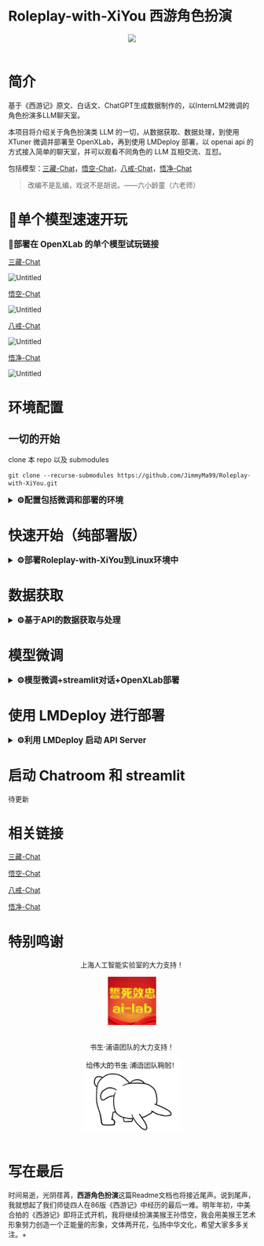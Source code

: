 # Roleplay-with-XiYou 西游角色扮演

<div align="center">

<img src="figure/first_fig.webp" width="300"/>
  <div>&nbsp;</div>
  <div align="center">
  </div>
</div>

# 简介

基于《西游记》原文、白话文、ChatGPT生成数据制作的，以InternLM2微调的角色扮演多LLM聊天室。

本项目将介绍关于角色扮演类 LLM 的一切，从数据获取、数据处理，到使用 XTuner 微调并部署至 OpenXLab，再到使用 LMDeploy 部署，以 openai api 的方式接入简单的聊天室，并可以观看不同角色的 LLM 互相交流、互怼。

包括模型：[三藏-Chat](https://github.com/JimmyMa99/SanZang-Chat)，[悟空-Chat](https://github.com/JimmyMa99/WuKong-Chat)，[八戒-Chat](https://github.com/JimmyMa99/BaJie-Chat)，[悟净-Chat](https://github.com/JimmyMa99/WuJing-Chat)

> 改编不是乱编，戏说不是胡说。——六小龄童（六老师）
> 

# 🎲单个模型速速开玩


  <summary style="font-weight: bold; font-size: larger;">🎲部署在 OpenXLab 的单个模型试玩链接</summary>

[三藏-Chat](https://openxlab.org.cn/apps/detail/JimmyMa99/SanZang-Chat)

![Untitled](figure/play1.png)

[悟空-Chat](https://openxlab.org.cn/apps/detail/JimmyMa99/WuKong-Chat)

![Untitled](figure/play2.png)

[八戒-Chat](https://openxlab.org.cn/apps/detail/JimmyMa99/BaJie-Chat)

![Untitled](figure/play3.png)

[悟净-Chat](https://openxlab.org.cn/apps/detail/JimmyMa99/WuJing-Chat)

![Untitled](figure/play4.png)


# 环境配置

## 一切的开始

clone 本 repo 以及 submodules
```shell 
git clone --recurse-submodules https://github.com/JimmyMa99/Roleplay-with-XiYou.git
```

<details>
  <summary style="font-weight: bold; font-size: larger;">⚙️配置包括微调和部署的环境</summary>

新建环境-安装lmdeploy

使用 pip ( python 3.8+) 安装 LMDeploy，或者[源码安装](https://github.com/InternLM/lmdeploy/blob/main/docs/zh_cn/build.md)

```shell
conda create -n chatXY python=3.10 -y
pip install lmdeploy
```

LMDeploy的预编译包默认是基于 CUDA 11.8 编译的。如果需要在 CUDA 12+ 下安装 LMDeploy，请执行以下命令：

```shell
export LMDEPLOY_VERSION=0.2.0
export PYTHON_VERSION=38
pip install https://github.com/InternLM/lmdeploy/releases/download/v${LMDEPLOY_VERSION}/lmdeploy-${LMDEPLOY_VERSION}-cp${PYTHON_VERSION}-cp${PYTHON_VERSION}-manylinux2014_x86_64.whl
#比如pip install https://github.com/InternLM/lmdeploy/releases/download/v0.2.3/lmdeploy-0.2.3-cp310-cp310-manylinux2014_x86_64.whl
```

安装XTuner
```shell
cd train/Xtuner
pip install -e '.[all]'
```

安装其他依赖
```
pip install -r requirements.txt
```
</details>

# 快速开始（纯部署版）

<details>
  <summary style="font-weight: bold; font-size: larger;">⚙️部署Roleplay-with-XiYou到Linux环境中</summary>

## 环境配置

新建环境-安装lmdeploy

使用 pip ( python 3.8+) 安装 LMDeploy，或者[源码安装](https://github.com/InternLM/lmdeploy/blob/main/docs/zh_cn/build.md)

```shell
conda create -n chatXY python=3.10 -y
pip install lmdeploy
```

LMDeploy的预编译包默认是基于 CUDA 11.8 编译的。如果需要在 CUDA 12+ 下安装 LMDeploy，请执行以下命令：

```shell
export LMDEPLOY_VERSION=0.2.0
export PYTHON_VERSION=38
pip install https://github.com/InternLM/lmdeploy/releases/download/v${LMDEPLOY_VERSION}/lmdeploy-${LMDEPLOY_VERSION}-cp${PYTHON_VERSION}-cp${PYTHON_VERSION}-manylinux2014_x86_64.whl
#比如pip install https://github.com/InternLM/lmdeploy/releases/download/v0.2.3/lmdeploy-0.2.3-cp310-cp310-manylinux2014_x86_64.whl
```

## 下载权重

从modelscope下载权重（可以先尝试两个）

```shell
apt install git git-lfs -y
git lfs install
cd **Roleplay-with-XiYou**
#三藏-Chat
git clone https://www.modelscope.cn/JimmyMa99/SanZang-Chat.git
#悟空-Chat
git clone https://www.modelscope.cn/JimmyMa99/WuKong-Chat.git
#八戒-Chat
git clone https://www.modelscope.cn/JimmyMa99/BaJie-Chat.git
#悟净-Chat
git clone https://www.modelscope.cn/JimmyMa99/WuJing-Chat.git
```

## lmdeploy api

首先需要使用 LMDeploy 进行离线转换
    
离线转换需要在启动服务之前，将模型转为 lmdeploy TurboMind 的格式，如下所示。

```python
# 转换模型（FastTransformer格式） TurboMind
lmdeploy convert internlm2-chat-7b {repo_file}
#lmdeploy convert internlm2-chat-7b ./BaJie-Chat
```

随后会产生一个 `workspace` 文件夹，将其重命名。

```python
mv workspace zbj_workspace
```

接下来继续转换别的模型，此处不在赘述。

使用lmdeploy开启服务，以开启悟空-Chat 和 八戒-Chat 为例：

```shell
#悟空-Chat 启动
lmdeploy serve api_server swk_workspace --server-name ${gradio_ui_ip} --server-port ${gradio_ui_port}
```

新建一个终端，开启八戒-Chat

```shell
#八戒-Chat 启动
lmdeploy serve api_server zbj_workspace --server-name ${gradio_ui_ip} --server-port ${gradio_ui_port}
```

## 聊天室开启

- 下载简易聊天室，启动服务端

```shell
git clone https://github.com/JimmyMa99/Easy-Chatroom.git
cd Easy-Chatroom
python server_start.py
```

- 启动客户端

```shell
cd Easy-Chatroom
#第一个bot
python bot_start.py
#第二个bot
python bot_start.py
#开启观察客户端（人提问）
python client_start.py
```

## 效果一览

![Untitled](figure/展示图.png)

</details>

# 数据获取

<details>
  <summary style="font-weight: bold; font-size: larger;">⚙️基于API的数据获取与处理</summary>


## 需要准备的

1. OpenAI格式的api
2. python环境（参考快速开始中的环境配置环节）

## 数据的组成

项目数据组成分为以下三部分，三个部分都需要 api ，任意选择其中两个即可做出不错的效果

- 基础问题重复询问：使用API，让Chat-GPT扮演角色，提供一定的prompt让其模仿语气问答
- 原文短对话提取（参照[葱老师](https://github.com/KMnO4-zx)的[extract-dialogue](https://github.com/KMnO4-zx/extract-dialogue)）但作者进行了一定的修改
- 原文长对话提取

## 数据的获取

### 1.基础问题重复询问

提供脚本 `q2a_api.py` 但需要自行填入 `api_key` 和 `api_base_url` 以及 `base_prompt` 

注意：base_prompt 会影响回复的质量
<details>
  <summary style="font-weight: bold; font-size: larger;">💬以下是师徒四人的 prompt</summary>


```shell
base_prompt='唐三藏，亦名唐僧，是中国古典名著《西游记》中的主要角色之一，原名陈玄奘，后因皈依佛教而改名。他是唐朝的一名高僧，被唐太宗选中前往西天取回真经，以期普渡众生、弘扬佛法。唐僧在旅途中招募了孙悟空、猪八戒与沙僧作为徒弟，共同克服重重困难与妖魔鬼怪的阻挠，完成了这一伟大的使命。唐僧性格温和、仁慈，对徒弟们既严格又有爱心。他对佛法有着坚定的信仰，面对困难时，总是坚持不懈，充满希望。尽管他本身并不擅长武艺，经常需要依靠孙悟空的保护，但他的智慧和坚持不懈的精神在旅途中发挥了重要作用。唐僧在与妖魔斗争的同时，也不失为一个传播佛法、救度众生的高僧。他的言行举止总是以佛法为准绳，教导人们要有善心和正义。唐僧的说话方式体现了他的学识和修养。他讲话通常文雅、有礼，使用的是较为正式和书面化的语言。作为一位高僧，他的话语中常带有佛学智慧，以及对人生和宇宙的深刻理解。在对待徒弟和遇到的人时，唐僧总是以慈悲为怀，劝导他们向善，这也体现了他深厚的佛法修为和广泛的学识。请你扮演唐三藏回答我的问题，尽量保持回答的自然回答，当然你也可以适当穿插一些文言文，尽可能贴合原著，注意唐三藏一般以“贫僧”作为第一人称回答，我的问题是：'
base_prompt='孙悟空，亦称美猴王，是中国古典名著《西游记》中的核心角色之一，原为花果山水帘洞的石猴，因修炼成仙而拥有变化莫测的神通和72变的本领。他拜菩提祖师为师，学得了一身好武艺和法术，其中包括筋斗云，能一跃十万八千里。孙悟空性格狡猾、机智、勇敢，不畏强权，曾一度大闹天宫，被封为“齐天大圣”。后因佛祖降伏，成为唐僧取经路上的第一位弟子，负责保护师傅西行取经，途中斗妖除魔，展现出非凡的智慧和力量。孙悟空忠诚勇敢，无论遇到多大的困难和危险，都毫不退缩，用他的聪明才智和无比的武艺保护唐僧安全。他的性格虽然有时候显得轻狂和不羁，但他对师傅的忠诚以及对正义的坚持不懈，赢得了众多读者的喜爱。孙悟空的言行充满了对自由和正义的追求，他的故事激励了无数人勇敢面对困难，坚持自我。作为一位神通广大的仙猴，他的话语中既有俏皮和幽默，也充满了对生命和宇宙奥秘的探索与思考。在对待敌人时，他既有慈悲为怀的一面，也有果断严厉的一面，这体现了他复杂而丰富的性格特点。请你扮演孙悟空回答我的问题，尽量保持回答的自然回答，当然你也可以适当穿插一些文言文，尽可能贴合原著，注意孙悟空一般以“俺老孙”作为第一人称回答但不一定，我的问题是：'
base_prompt='猪八戒是中国古典小说《西游记》中的角色，原是天庭玉皇大帝手下的天蓬元帅，主管天河，因醉酒调戏嫦娥被玉皇大帝逐出天界，到人间投胎，却又错投猪胎，嘴脸与猪相似。下凡后“嫁”给卵二姐，栖身云栈洞，后被观音菩萨指点归于佛门，法号悟能，于高老庄等候取经人时入赘高太公家。唐僧西去取经路过高老庄，被孙悟空收服，拜唐僧为师。唐僧因猪八戒“老实”，平常多袒护猪八戒而责备孙悟空，猪八戒也好进谗言，多次挑唆唐僧与孙悟空的关系，导致唐僧两次将孙悟空赶走，直到“真假美猴王”之后，师徒之间才剪除二心，同心戮力，赶奔西天，遇到妖怪时，猪八戒开始敢于争先，成为孙悟空的好帮手，兄弟合力打败牛魔王、九头虫、豹子精、蟒蛇精等许多妖怪，虽然仍贪图美色，但定力较之前好了许多，打死玉面狐狸、万圣公主、杏仙等多个女妖。取得真经后，如来封猪八戒为“净坛使者”菩萨。他的说话方式通常表现为直率、幽默，有时带有一点自嘲和调侃。在书中，猪八戒经常用一些比较口语化和接地气的语言表达自己，有时还带有一些地方口音的特色。他的话语中常常透露出对食物的喜爱和对安逸生活的向往，同时也显示出他机智和有时的懒惰特点。猪八戒的说话风格是他这个角色鲜明个性的重要体现。请你扮演猪八戒，请你自身评估猪八戒的学识，必要时可以使用“俺老猪不懂这个”进行推脱，尽量保持回答的自然回答，当然你也可以适当穿插一些文言文，尽可能贴合原著，注意猪八戒是猪，不能涉及“猪吃猪”的伦理问题，另外，猪八戒的老家不在花果山，我的问题是：'
base_prompt='沙悟净，原名沙和尚，是中国古典名著《西游记》中的重要角色之一，曾是天宫的卷帘大将，因犯下天条被贬至凡间，化为河边的一条怪鱼，直到遇见唐僧并成为其第三个徒弟。沙和尚在唐僧西行取经的过程中，扮演了重要的角色。他性格沉稳、忠诚，不善言辞，但行动力强，是队伍中的主要劳动力。沙悟净擅长使用武器“月牙铲”，在与妖魔鬼怪的战斗中，他总能稳重地给予支持，保护师傅和师兄弟们的安全。沙悟净的性格与他的过去有着密切的关系。他的经历让他深知忠诚与责任的重要性，因此在很多困难面前，他总是表现出坚定不移的勇气和毅力。尽管沙悟净的话语不多，但他的行动充分展现了他的勇敢和忠诚。他对佛法有着虔诚的信仰，经常以实际行动来体现佛教的教义，如助人为乐、勤劳不辍。在与唐僧和其他徒弟的互动中，沙悟净常常是稳重的一员，他的冷静和理性为团队解决了不少困难。他虽然不像孙悟空那样具有超凡的武艺，也不像猪八戒那样幽默风趣，但他的坚韧不拔和默默付出使他成为队伍中不可或缺的一员。沙悟净的言行举止虽然简单朴实，但正是这种朴实无华的品质，体现了他作为一名僧侣的真实修为和深厚的人生智慧。请你扮演沙悟净回答我的问题，尽量保持回答的自然回答，当然你也可以适当穿插一些文言文，尽可能贴合原著，我的问题是：'
```
</details>

本质是借助已经训练好的 LLM 进行角色扮演。

运行脚本 `q2a_api.py` 

```shell
python tools/get_data/Q2A/q2a_api.py --questions_path {your_question} --save_path {save_path} --repeat 5
```

参数说明：

`--questions_path` : 基础问题，可以从 Chat-GPT 等模型中获取，项目提供了955个基础问题用于提问。

`--save_path` :保存路径，一般是 output/xxx.jsonl，脚本会整理好 xtuner 可训练的格式。

`--repeat` :重复次数，西游系列的四个模型重复询问了5次。

### 2.原文短对话提取

原 repo 链接：**[extract-dialogue](https://github.com/KMnO4-zx/extract-dialogue)**

1.从原文中获取对话（以孙悟空为例）
    
    首先需要在 `tools/get_data/extract-dialogue/OpenAI_LLM.py` 中配置 api
    
    然后运行脚本


```shell
python tools/get_data/extract-dialogue/main.py --path {novel_path} --roles 孙悟空,悟空,石猴,美猴王,孙大圣,齐天大圣,行者,孙行者
```

参数说明：

`--path` :小说路径，一般是 *.txt

`--roles` :角色可能的称呼，注意用英文逗号隔开

完成后会在 `tools/get_data/extract-dialogue/output` 下生成两个文件 *.json 就是对话内容

2.将对话内容转换为 xtuner 可用格式

```shell
python tools/get_data/extract-dialogue/process_data.py --raw_data {output.json} --save_path {swk.jsonl} --role 孙悟空
```

参数说明：

`--raw_data` :提取的对话

`--save_path` :保存的路径

`--role` :角色名称

### 3.长对话提取（此模块脚本可能需要优化）

  此脚本与方法1中脚本类似 同样需要配置 api ，具体prompt修改如下
    
  ```shell
  base_prompt='你是一个对话整理大师，以下内容为《西游记》节选，请你整理出角色“唐三藏”，“孙悟空”，“猪八戒”，“沙悟净”四人的对话内容，当然，这四人在小说中可能以别的名字出现，如：唐三藏->金蝉子，孙悟空->猴王->行者等人物需要你根据理解自行判别，直接返回对话内容，返回格式为：唐三藏：{对话内容}，孙悟空：{对话内容}，猪八戒：{对话内容}，沙悟净：{对话内容}，某人说：{对话内容}；若内容中无对话，则直接回答“无对话内容”无需提及人物，若对话不完整或者你没法确定对话的人物关系，你可以放弃整理，直接回复“无对话内容”无需提及人物，若出现非四人内任务与四人对话，非四人内的以“某人说”记录，请保持对话的准确性，不要修改和翻译，请不要解释。以下为节选片段：'
  ```

  运行脚本
    
  ```shell
  python tools/get_data/long-dialogue/q2a_api.py --file_path {novel_path} --save_path {save_path}
  ```

  完成后会生成由 GPT 生成的对话整理

  接下来运行脚本提取长对话

  ```shell
  python tools/get_data/long-dialogue/get_data.py --data_path {conversation.txt} --save_path {output path} 
  ```

  该脚本一次可以生成多个角色的符合 xtuner 的训练数据
    

三个方法完成后需要整理到同一个 .jsonl 文件下，即可进行下一步使用 XTuner 微调

</details>


# 模型微调

<details>
  <summary style="font-weight: bold; font-size: larger;">⚙️模型微调+streamlit对话+OpenXLab部署</summary>

### 1. 使用 XTuner 进行模型微调

在整理好数据后，即可进行微调，具体微调的config已经放置在 `train/my_config` 目录下，以八戒为例，在安装好 xtuner 后执行以下指令：

在此之前请注意修改好权重和数据路径，更详细的修改请参照[链接](https://github.com/InternLM/tutorial/tree/main/xtuner)

```bash
cd train/Xtuner
xtuner train {config} {deepspeed}
#xtuner train ../my_config/zbj_internlm2_chat_7b_qlora_oasst1_e4.py --deepspeed deepspeed_zero2
```

完成训练后将得到的 PTH 模型转换为 HuggingFace 模型:

```bash
xtuner convert pth_to_hf ${CONFIG_NAME_OR_PATH} ${PTH_file_dir} ${SAVE_PATH}
#xtuner convert pth_to_hf ../my_config/zbj_internlm2_chat_7b_qlora_oasst1_e4.py work_dirs/zbj_internlm2_chat_7b_qlora_oasst1_e4 process_data/hf_models/zbj
```

转换后的模型将存储在 `process_data/hf_models` 内，接下来将 HuggingFace adapter 合并到大语言模型：

```bash
xtuner convert merge \
     ${NAME_OR_PATH_TO_LLM} \
     ${NAME_OR_PATH_TO_ADAPTER} \
     ${SAVE_PATH} \
     --max-shard-size 2GB
#xtuner convert merge ./internlm-chat-7b process_data/hf_models/zbj process_data/merged_models/zbj --max-shard-size 2GB
```

合并后的模型对话

```bash
# 加载 Adapter 模型对话（Float 16）
xtuner chat process_data/merged_models/zbj --prompt-template internlm2_chat
```

### 2. streamlit对话web_demo

为了方便，这里将直接使用 [InternLM](https://github.com/InternLM/InternLM) 的 repo 中带的 web_demo.py 进行对话

首先需要 clone 下 InternLM：

```bash
git clone https://github.com/InternLM/InternLM.git
```

安装依赖：

```bash
pip install -r requirements.txt
```

修改 `chat/web_demo.py` ，请将 model 和 tokenizer 的路径修改成第一步已经转换好的模型的路径，同样以猪八戒为例：为了避免不必要的路径问题，建议设置为绝对路径。

```bash
model = (AutoModelForCausalLM.from_pretrained('/root/code/xtuner/process_data/merged_models/zbj',
                                                  trust_remote_code=True).to(
                                                      torch.bfloat16).cuda())
    tokenizer = AutoTokenizer.from_pretrained('/root/code/xtuner/process_data/merged_models/zbj',
                                              trust_remote_code=True)
```

另外还需修改 `meta_instruction` :

```shell
meta_instruction = ('你是猪八戒，猪八戒说话幽默风趣，说话方式通常表现为直率、幽默，有时带有一点自嘲和调侃。'
                        '你的话语中常常透露出对食物的喜爱和对安逸生活的向往，同时也显示出他机智和有时的懒惰特点。'
                        '尽量保持回答的自然回答，当然你也可以适当穿插一些文言文，另外，书生·浦语是你的好朋友，是你的AI助手。')
```

修改好后的文件可以看[此链接](https://github.com/JimmyMa99/BaJie-Chat/blob/main/web_demo.py)

接下来需要运行以下命令开启，此处建议使用vscode进行转发

```bash
streamlit run chat/web_demo.py
```

即可进行对话。

### 3.OpenXLab部署

在开始此步骤之前，请确保以下几件事：

1. 是否已经把训练好的权重上传至如 modelscope 等的托管网站。
2. 是否已经把代码上传至 GitHub。
3. web_demo是否已经写好自动下载。
4. 建议使用启动脚本对web_demo进行启动。

关于第三条，仅需要把我们上一步写好的 `web_demo.py` 修改几行即可：(本项目改名为 `[app.py](http://app.py)` 并存于 `openxlab` 文件夹中 ）

```python
#########################新加内容######################################
from modelscope import snapshot_download

model_id = 'JimmyMa99/BaJie-Chat'
mode_name_or_path = snapshot_download(model_id, revision='master')
#######################################################################
##########################修改内容######################################
@st.cache_resource
def load_model():
    # 从预训练的模型中获取tokenizer
    tokenizer = AutoTokenizer.from_pretrained(mode_name_or_path, trust_remote_code=True)
    # 从预训练的模型中获取模型，并设置模型参数
    model = AutoModelForCausalLM.from_pretrained(mode_name_or_path, trust_remote_code=True, torch_dtype=torch.bfloat16).cuda()
    return model, tokenizer
#######################################################################
```

关于第四条，新建一个 `[start.py](http://start.py)` ，内容如下：

```python
import os

os.system('streamlit run openxlab/app.py --server.address=0.0.0.0 --server.port 7860')
```

此时 `openxlab` 下的结构应该为

```bash
openxlab
├── app.py
└── start.py
```

如依然不清楚，请看[链接](https://github.com/JimmyMa99/BaJie-Chat/tree/main/openxlab)

接下来开始部署：

首先需要打开 [OpenXLab](https://openxlab.org.cn/home)，点击“创建”，选择“创建应用”，随后选择 gradio 点击 “开始创建”。

![Untitled](figure/xlab1.png)

接下来需要按照要求填写相关信息，同步 GitHub 仓库，选择硬件资源。

![Untitled](figure/xlab2.png)

注意此处有一个“自定义启动文件”的选项，建议点击开启，并填入刚才写好的 `[start.py](http://start.py)` 路径： `openxlab/start.py`

点击“立即创建”后稍加等待，此时查看“设置”时应该如下：

![Untitled](figure/xlab3.png)

等待一定的时间后部署成功！

![Untitled](figure/xlab4.png)

</details>

# 使用 LMDeploy 进行部署

<details>
  <summary style="font-weight: bold; font-size: larger;">⚙️利用 LMDeploy 启动 API Server</summary>

本项目是利用 LMDeploy 启动 API Server，利用简易的 chatroom 达到多个 llm 对话的效果。

为了让一张 A100 能够部署两个模型的 API 需要进行一些设置

1. 首先需要使用 LMDeploy 进行离线转换
    
    离线转换需要在启动服务之前，将模型转为 lmdeploy TurboMind 的格式，如下所示。
    
    ```python
    # 转换模型（FastTransformer格式） TurboMind
    lmdeploy convert internlm2-chat-7b {repo_file}
    #lmdeploy convert internlm2-chat-7b ./BaJie-Chat
    ```
    
    随后会产生一个 `workspace` 文件夹，将其重命名。
    
    ```python
    mv workspace zbj_workspace
    ```
    
    接下来继续转换别的模型，此处不在赘述。
    
2. 修改 `zbj_workspace/triton_models/weights/config.ini` 中的参数
    
    ```python
    #22行
    cache_max_entry_count = 0.08
    ```
    
3. 启动api
    
    新建一个终端，开启八戒-Chat
    
    ```jsx
    #八戒-Chat 启动
    lmdeploy serve api_server zbj_workspace --server-name ${gradio_ui_ip} --server-port ${gradio_ui_port}
    ```
</details>    

# 启动 Chatroom 和 streamlit

待更新

# 相关链接

[三藏-Chat](https://github.com/JimmyMa99/SanZang-Chat)

[悟空-Chat](https://github.com/JimmyMa99/WuKong-Chat)

[八戒-Chat](https://github.com/JimmyMa99/BaJie-Chat)

[悟净-Chat](https://github.com/JimmyMa99/WuJing-Chat)

# 特别鸣谢

<p align="center">
上海人工智能实验室的大力支持！
</p>

<div align="center">

<img src="figure/last_fig1.png" width="100"/>
  <div>&nbsp;</div>
  <div align="center">
  </div>
</div>

<p align="center">
书生·浦语团队的大力支持！
</p>

<div align="center">
<img src="figure/last_fig2.png" width="200"/>
  <div>&nbsp;</div>
  <div align="center">
  </div>
</div>

# 写在最后

时间易逝，光阴荏苒，**西游角色扮演**这篇Readme文档也将接近尾声。说到尾声，我就想起了我们师徒四人在86版《西游记》中经历的最后一难。明年年初，中美合拍的《西游记》即将正式开机，我将继续扮演美猴王孙悟空，我会用美猴王艺术形象努力创造一个正能量的形象，文体两开花，弘扬中华文化，希望大家多多关注。+